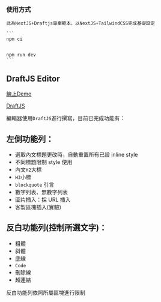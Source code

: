 ### 使用方式

    此為NextJS+Draftjs專案範本，以NextJS+TailwindCSS完成基礎設定

    ```
    npm ci


    npm run dev
    ```

## DraftJS Editor
[線上Demo](https://draftjs-example.netlify.app/)

[DraftJS](https://draftjs.org/)


編輯器使用`DraftJS`進行撰寫，目前已完成功能有：

## 左側功能列：

-   選取內文標題更改時，自動重置所有已設 inline style
-   不同標題限制 style 使用
-   內文`H2`大標
-   `H3`小標
-   `blockquote` 引言
-   數字列表、無數字列表
-   圖片插入：採 URL 插入
-   客製區塊插入(實驗)

## 反白功能列(控制所選文字)：

-   粗體
-   斜體
-   底線
-   `Code`
-   刪除線
-   超連結

反白功能列依照所屬區塊進行限制
